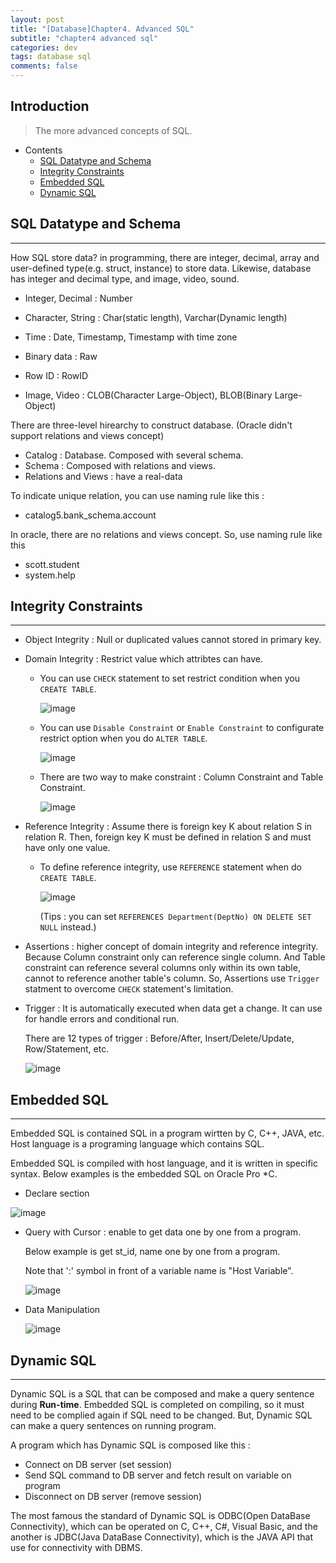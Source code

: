 ```yaml
---
layout: post
title: "[Database]Chapter4. Advanced SQL"
subtitle: "chapter4 advanced sql"
categories: dev
tags: database sql
comments: false
---
```


## Introduction
> The more advanced concepts of SQL.

- Contents
	- [SQL Datatype and Schema](#sql-datatype-and-schema)
	- [Integrity Constraints](#integrity-constraints)
	- [Embedded SQL](#embedded-sql)
	- [Dynamic SQL](#dynamic-sql)
	
## SQL Datatype and Schema
---
How SQL store data? in programming, there are integer, decimal, array and user-defined type(e.g. struct, instance) to store data. Likewise, database has integer and decimal type, and image, video, sound.

- Integer, Decimal : Number

- Character, String : Char(static length), Varchar(Dynamic length)

- Time : Date, Timestamp, Timestamp with time zone

- Binary data : Raw

- Row ID : RowID

- Image, Video : CLOB(Character Large-Object), BLOB(Binary Large-Object)

  

There are three-level hirearchy to construct database. (Oracle didn't support relations and views concept)

- Catalog : Database. Composed with several schema.
- Schema : Composed with relations and views.
- Relations and Views : have a real-data

To indicate unique relation, you can use  naming rule like this :

- catalog5.bank_schema.account

In oracle, there are no relations and views concept. So, use naming rule like this

- scott.student
- system.help



## Integrity Constraints
---
- Object Integrity : Null or duplicated values cannot stored in primary key.

- Domain Integrity : Restrict value which attribtes can have.

  - You can use `CHECK` statement to set restrict condition when you `CREATE TABLE`.

    ![image](https://github.com/yeosu623/yeosu623.github.io/assets/72304945/6d78805d-deb4-45b9-99d5-3e317ff09921)

  - You can use `Disable Constraint` or `Enable Constraint` to configurate restrict option when you do `ALTER TABLE`.

    ![image](https://github.com/yeosu623/yeosu623.github.io/assets/72304945/32c2177e-c9ed-49d0-bbda-e76828fd04ee)

  - There are two way to make constraint : Column Constraint and Table Constraint.

    ![image](https://github.com/yeosu623/yeosu623.github.io/assets/72304945/17eff2e1-92e0-481a-a0c6-a5ab99e0c391)

- Reference Integrity : Assume there is foreign key K about relation S in relation R. Then, foreign key K must be defined in relation S and must have only one value.

  - To define reference integrity, use `REFERENCE` statement when do `CREATE TABLE`.

    ![image](https://github.com/yeosu623/yeosu623.github.io/assets/72304945/6cbeca9e-e5cf-46bd-995e-705f2f4c1465)

    (Tips : you can set `REFERENCES Department(DeptNo) ON DELETE SET NULL` instead.)

- Assertions : higher concept of domain integrity and reference integrity. Because Column constraint only can reference single column. And Table constraint can reference several columns only within its own table, cannot to reference another table's column. So, Assertions use `Trigger` statment to overcome `CHECK` statement's limitation.

- Trigger : It is automatically executed when data get a change. It can use for handle errors and conditional run.

  There are 12 types of trigger : Before/After, Insert/Delete/Update, Row/Statement, etc.

  ![image](https://github.com/yeosu623/yeosu623.github.io/assets/72304945/ccd4fb96-96b0-4125-8376-e8b2008e7b52)




## Embedded SQL
---
Embedded SQL is contained SQL in a program wirtten by C, C++, JAVA, etc. Host language is a programing language which contains SQL.

 Embedded SQL is compiled with host language, and it is written in specific syntax. Below examples is the embedded SQL on Oracle Pro *C.

- Declare section

![image](https://github.com/yeosu623/yeosu623.github.io/assets/72304945/91b081f3-816a-4944-890a-2aaef9a6bb20)

- Query with Cursor : enable to get data one by one from a program.

  Below example is get st_id, name one by one from a program.

  Note that ':' symbol in front of a variable name is "Host Variable".

  ![image](https://github.com/yeosu623/yeosu623.github.io/assets/72304945/fc4c13d0-74bb-44d4-a316-31c801a34054)

- Data Manipulation

  ![image](https://github.com/yeosu623/yeosu623.github.io/assets/72304945/7b554177-cdd0-4631-8436-8a57ca644aa6)



## Dynamic SQL
---
Dynamic SQL is a SQL that can be composed and make a query sentence during **Run-time**. Embedded SQL is completed on compiling, so it must need to be complied again if SQL need to be changed. But, Dynamic SQL can make a query sentences on running program.

A program which has Dynamic SQL is composed like this :

- Connect on DB server (set session)
- Send SQL command to DB server and fetch result on variable on program
- Disconnect on DB server (remove session)

The most famous the standard of Dynamic SQL is ODBC(Open DataBase Connectivity), which can be operated on C, C++, C#, Visual Basic, and the another is JDBC(Java DataBase Connectivity), which is the JAVA API that use for connectivity with DBMS.

